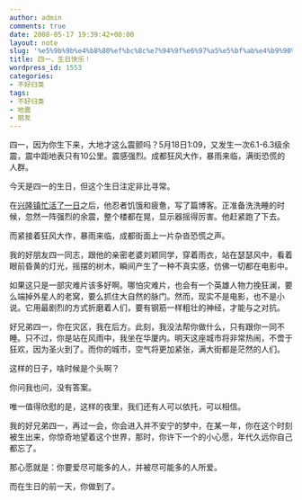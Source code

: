 ```yaml
---
author: admin
comments: true
date: 2008-05-17 19:39:42+00:00
layout: note
slug: '%e5%9b%9b%e4%b8%80%ef%bc%8c%e7%94%9f%e6%97%a5%e5%bf%ab%e4%b9%90%ef%bc%81'
title: 四一，生日快乐！
wordpress_id: 1553
categories:
- 不好归类
tags:
- 不好归类
- 地震
- 朋友
---
```


四一，因为你生下来，大地才这么震颤吗？5月18日1:09，又发生一次6.1-6.3级余震，震中距地表只有10公里。震感强烈。成都狂风大作，暴雨来临，满街恐慌的人群。

今天是四一的生日，但这个生日注定非比寻常。

在[兴隆镇忙活了一日](http://www.bullog.cn/blogs/siyi/archives/138063.aspx)之后，他忍者饥饿和疲惫，写了篇博客。正准备洗洗睡的时候，忽然一阵强烈的余震，整个楼都在晃，显示器摇得厉害。他赶紧跑了下去。

而紧接着狂风大作，暴雨来临，成都街面上一片杂沓恐慌之声。

我的好朋友四一同志，跟他的亲密老婆刘颖同学，穿着雨衣，站在瑟瑟风中，看着眼前昏黄的灯光，摇摆的树木，瞬间产生了一种不真实感，仿佛一切都在电影中。

如果这只是一部灾难片该多好啊。哪怕灾难片，也会有一个英雄人物力挽狂澜，要么端掉外星人的老窝，要么抓住大自然的脉门。然而，现实不是电影，也不是小说。它用最剧烈的方式折磨着人们，要有钢筋一样粗壮的神经，才能与之对抗。

好兄弟四一，你在灾区，我在后方。此刻，我没法帮你做什么，只有跟你一同不睡。只不过，你是站在风雨中，我坐在华厦内。明天这座城市将非常热闹，不啻于狂欢，因为圣火到了。而你的城市，空气将更加紧张，满大街都是茫然的人们。

这样的日子，啥时候是个头啊？

你问我也问，没有答案。

唯一值得欣慰的是，这样的夜里，我们还有人可以依托，可以相信。

我的好兄弟四一，再过一会，你会进入并不安宁的梦中，在某一年，你在这个时刻被生出来，你惊奇地望着这个世界，那时，你许下一个的小心愿，年代久远你自己都忘了。

那心愿就是：你要爱尽可能多的人，并被尽可能多的人所爱。

而在生日的前一天，你做到了。
